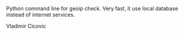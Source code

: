 Python command line for geoip check. 
Very fast, it use local database instead of internet services. 


Vladimir Cicovic 
